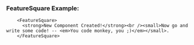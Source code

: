 ### FeatureSquare Example:

```example
    <FeatureSquare>
      <strong>New Component Created!</strong><br /><small>Now go and write some code! -- <em>You code monkey, you ;)</em></small>.
    </FeatureSquare>
```
